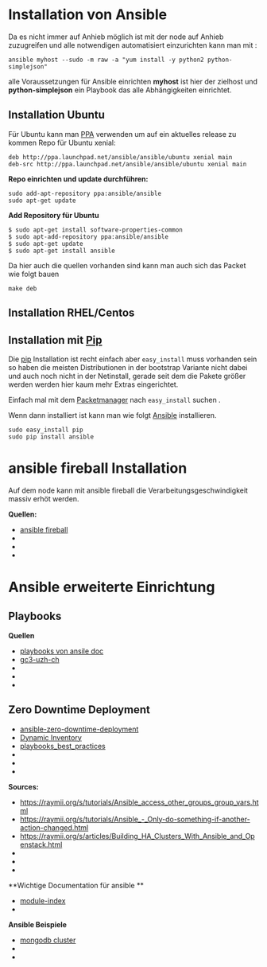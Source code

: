 # Installation von Ansible

Da es nicht immer auf Anhieb möglich ist mit der node auf Anhieb zuzugreifen und alle notwendigen automatisiert einzurichten kann man mit : 

`ansible myhost --sudo -m raw -a "yum install -y python2 python-simplejson"`

alle Voraussetzungen für Ansible einrichten **myhost** ist hier der zielhost und **python-simplejson** ein Playbook das alle Abhängigkeiten einrichtet. 

## Installation Ubuntu

Für Ubuntu kann man [PPA](https://launchpad.net/~ansible/+archive/ansible) verwenden um auf ein aktuelles release zu kommen
Repo für Ubuntu xenial:
```
deb http://ppa.launchpad.net/ansible/ansible/ubuntu xenial main 
deb-src http://ppa.launchpad.net/ansible/ansible/ubuntu xenial main 
```

**Repo einrichten und update durchführen:**

```
sudo add-apt-repository ppa:ansible/ansible
sudo apt-get update
```

**Add Repository für Ubuntu**
```
$ sudo apt-get install software-properties-common
$ sudo apt-add-repository ppa:ansible/ansible
$ sudo apt-get update
$ sudo apt-get install ansible
```

Da hier auch die quellen vorhanden sind kann man auch sich das Packet wie folgt bauen 
```
make deb
```

## Installation RHEL/Centos

## Installation mit [Pip](https://pypi.python.org/pypi/pip)

Die [pip](https://pypi.python.org/pypi/pip) Installation ist recht einfach aber  `easy_install`  muss vorhanden sein so haben die meisten Distributionen in der bootstrap Variante nicht dabei und auch noch nicht in der Netinstall, gerade seit dem die Pakete größer werden werden hier kaum mehr Extras eingerichtet.

Einfach mal mit dem [Packetmanager](../packetmanager) nach `easy_install` suchen .

Wenn dann installiert ist kann man wie folgt [Ansible](../ansible) installieren. 

```
sudo easy_install pip
sudo pip install ansible
```

# ansible fireball Installation

Auf dem node kann mit ansible fireball  die Verarbeitungsgeschwindigkeit massiv erhöt werden.

**Quellen:**
* [ansible fireball](https://linux.die.net/man/3/ansible.fireball)
* []()
* []()
* []()

# Ansible erweiterte Einrichtung 

## Playbooks

**Quellen**
* [playbooks von ansile doc ](http://docs.ansible.com/ansible/playbooks.html)
* [gc3-uzh-ch](https://github.com/gc3-uzh-ch/ansible-playbooks)
* []()
* []()
* []()

## Zero Downtime Deployment

* [ansible-zero-downtime-deployment](https://jaxenter.de/ansible-zero-downtime-deployment-50085)
* [Dynamic Inventory](http://docs.ansible.com/ansible/intro_dynamic_inventory.html#using-inventory-directories-and-multiple-inventory-sources)
* [playbooks_best_practices](https://docs.ansible.com/ansible/playbooks_best_practices.html)
* []()
* []()
* []()

**Sources:**
* https://raymii.org/s/tutorials/Ansible_access_other_groups_group_vars.html
* https://raymii.org/s/tutorials/Ansible_-_Only-do-something-if-another-action-changed.html
* https://raymii.org/s/articles/Building_HA_Clusters_With_Ansible_and_Openstack.html
* []()
* []()
* []()

**Wichtige Documentation für ansible **
* [module-index](http://docs.ansible.com/ansible/modules_by_category.html#module-index)
* []()

**Ansible Beispiele**
* [mongodb cluster](https://github.com/ansible/ansible-examples/tree/master/mongodb)
* []()
* []()
